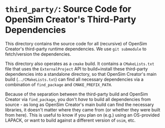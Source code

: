 # `third_party/`: Source Code for OpenSim Creator's Third-Party Dependencies

This directory contains the source code for all (recursive) of OpenSim Creator's
third-party runtime dependencies. We use `git submodule` to fetch/version the
dependencies.

This directory also operates as a `cmake` build. It contains a `CMakeLists.txt`
file that uses the `ExternalProject` API to build+install these third-party
dependencies into a standalone directory, so that OpenSim Creator's main build
(`../CMakeLists.txt`) can find all necessary dependencies via a combination
of `find_package` and `CMAKE_PREFIX_PATH`.

Because of the separation between the third-party build and OpenSim Creator
via `find_package`, you don't *have* to build all dependencies from source - as
long as OpenSim Creator's main build can find the necessary libraries, it doesn't
matter where they came from (or whether they were built from here). This is
useful to know if you plan on (e.g.) using an OS-provided LAPACK, or want to
build against a different version of `osim`, etc.
